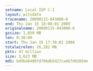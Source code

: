 ```yaml
---
setname: Local ISP C-I
layout: witsdata
tracename: 20090115-043000-0
end: Thu Jan 15 18:00:01 2009
originalname: 20090115-043000-0
gzsize: 1,859 MB
len: 0:30:00
start: Thu Jan 15 17:30:01 2009
totalwirelen: 28,282 MB
pkts: 47 million
size: 3,623 MB
md5: bd9ba6486fd786db5d27ca4b7d9205de
---
```

